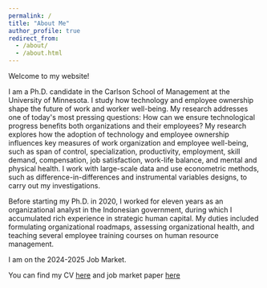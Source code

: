 ```yaml
---
permalink: /
title: "About Me"
author_profile: true
redirect_from: 
  - /about/
  - /about.html
---
```


Welcome to my website!

I am a Ph.D. candidate in the Carlson School of Management at the University of Minnesota. I study how technology and employee ownership shape the future of work and worker well-being. My research addresses one of today's most pressing questions: How can we ensure technological progress benefits both organizations and their employees? My research explores how the adoption of technology and employee ownership influences key measures of work organization and employee well-being, such as span of control, specialization, productivity, employment, skill demand, compensation, job satisfaction, work-life balance, and mental and physical health. I work with large-scale data and use econometric methods, such as difference-in-differences and instrumental variables designs, to carry out my investigations.

Before starting my Ph.D. in 2020, I worked for eleven years as an organizational analyst in the Indonesian government, during which I accumulated rich experience in strategic human capital. My duties included formulating organizational roadmaps, assessing organizational health, and teaching several employee training courses on human resource management.

I am on the 2024-2025 Job Market. 

You can find my CV [here](https://drive.google.com/file/d/17OmIjPwZqA4VZlAntr5OYfxMMxMBEKgG/view?usp=sharing) and job market paper [here](https://drive.google.com/file/d/1WyXOft3x-UFmD63VubrbFxDGmOn42bpS/view?usp=sharing)
